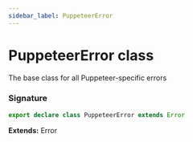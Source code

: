 ```yaml
---
sidebar_label: PuppeteerError
---
```


# PuppeteerError class

The base class for all Puppeteer-specific errors

### Signature

```typescript
export declare class PuppeteerError extends Error
```

**Extends:** Error
